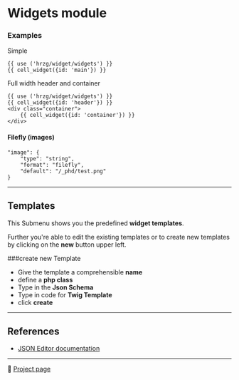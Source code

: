 # Widgets module
    
### Examples

Simple

    {{ use ('hrzg/widget/widgets') }}
    {{ cell_widget({id: 'main'}) }}

Full width header and container

    {{ use ('hrzg/widget/widgets') }}
    {{ cell_widget({id: 'header'}) }}
    <div class="container">
        {{ cell_widget({id: 'container'}) }}
    </div>

#### Filefly (images)

    "image": {
        "type": "string",
        "format": "filefly",
        "default": "/_phd/test.png"
    }

----

Templates
----

This Submenu shows you the predefined **widget templates**.

Further you're able to edit the existing templates or to create new templates by clicking on the **new** button upper left.

###create new Template

- Give the template a comprehensible **name**
- define a **php class**
- Type in the **Json Schema**
- Type in code for **Twig Template**
- click **create**

-----

## References

- [JSON Editor documentation](https://github.com/jdorn/json-editor)



---

:blue_book: [Project page](https://git.hrzg.de/hrzg/yii2-widgets2-module)


